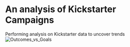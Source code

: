 # An analysis of Kickstarter Campaigns
Performing analysis on Kickstarter data to uncover trends
![Outcomes_vs_Goals](https://user-images.githubusercontent.com/95381303/147862166-263a1ce8-b853-4ef8-8218-ed2c1b72678b.png)
